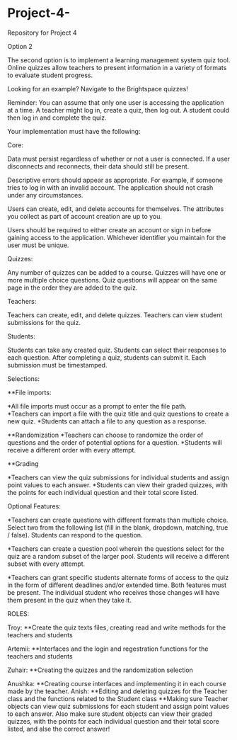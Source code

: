 # Project-4-
Repository for Project 4

Option 2
 
The second option is to implement a learning management system quiz tool. Online quizzes allow teachers to present information in a variety of formats to evaluate student progress. 


Looking for an example? Navigate to the Brightspace quizzes!

Reminder: You can assume that only one user is accessing the application at a time. A teacher might log in, create a quiz, then log out. A student could then log in and complete the quiz. 

Your implementation must have the following: 

Core:

Data must persist regardless of whether or not a user is connected. If a user disconnects and reconnects, their data should still be present. 

Descriptive errors should appear as appropriate. For example, if someone tries to log in with an invalid account. The application should not crash under any circumstances. 

Users can create, edit, and delete accounts for themselves.
The attributes you collect as part of account creation are up to you. 

Users should be required to either create an account or sign in before gaining access to the application. 
Whichever identifier you maintain for the user must be unique. 

Quizzes:

Any number of quizzes can be added to a course. 
Quizzes will have one or more multiple choice questions. 
Quiz questions will appear on the same page in the order they are added to the quiz. 

Teachers:

Teachers can create, edit, and delete quizzes. 
Teachers can view student submissions for the quiz. 

Students:

Students can take any created quiz. Students can select their responses to each question. 
After completing a quiz, students can submit it. Each submission must be timestamped. 

Selections:

**File imports:

*All file imports must occur as a prompt to enter the file path.  
*Teachers can import a file with the quiz title and quiz questions to create a new quiz. 
*Students can attach a file to any question as a response.

**Randomization
*Teachers can choose to randomize the order of questions and the order of potential options for a question.
*Students will receive a different order with every attempt. 

**Grading

*Teachers can view the quiz submissions for individual students and assign point values to each answer. 
*Students can view their graded quizzes, with the points for each individual question and their total score listed. 

Optional Features: 

*Teachers can create questions with different formats than multiple choice. Select two from the following list (fill in the blank, dropdown, matching, true / false). Students can respond to the question. 

*Teachers can create a question pool wherein the questions select for the quiz are a random subset of the larger pool. Students will receive a different subset with every attempt. 

*Teachers can grant specific students alternate forms of access to the quiz in the form of different deadlines and/or extended time. Both features must be present. The individual student who receives those changes will have them present in the quiz when they take it. 

ROLES:

Troy:
**Create the quiz texts files, creating read and write methods for the teachers and students

Artemii:
**Interfaces and the login and regestration functions for the teachers and students

Zuhair:
**Creating the quizzes and the randomization selection

Anushka:
**Creating course interfaces and implementing it in each course made by the teacher.
Anish:
**Editing and deleting quizzes for the Teacher class and the functions related to the Student class
**Making sure Teacher objects can view quiz submissions for each student and assign point values to each answer. Also make sure student objects can view their graded quizzes, with the points for each individual question and their total score listed, and alse the correct answer!

